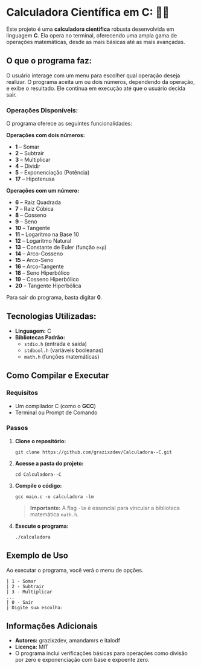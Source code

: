 # **Calculadora Científica em C:** 🔢🎲

Este projeto é uma **calculadora científica** robusta desenvolvida em linguagem **C**. Ela opera no terminal, oferecendo uma ampla gama de operações matemáticas, desde as mais básicas até as mais avançadas.

## **O que o programa faz:**

O usuário interage com um menu para escolher qual operação deseja realizar. O programa aceita um ou dois números, dependendo da operação, e exibe o resultado. Ele continua em execução até que o usuário decida sair.


### **Operações Disponíveis:**

O programa oferece as seguintes funcionalidades:

**Operações com dois números:**

  * **1** – Somar
  * **2** – Subtrair
  * **3** – Multiplicar
  * **4** – Dividir
  * **5** – Exponenciação (Potência)
  * **17** – Hipotenusa

**Operações com um número:**

  * **6** – Raiz Quadrada
  * **7** – Raiz Cúbica
  * **8** – Cosseno
  * **9** – Seno
  * **10** – Tangente
  * **11** – Logaritmo na Base 10
  * **12** – Logaritmo Natural
  * **13** – Constante de Euler (função `exp`)
  * **14** – Arco-Cosseno
  * **15** – Arco-Seno
  * **16** – Arco-Tangente
  * **18** – Seno Hiperbólico
  * **19** – Cosseno Hiperbólico
  * **20** – Tangente Hiperbólica

Para sair do programa, basta digitar **0**.

## **Tecnologias Utilizadas:**

  * **Linguagem:** C
  * **Bibliotecas Padrão:**
      * `stdio.h` (entrada e saída)
      * `stdbool.h` (variáveis booleanas)
      * `math.h` (funções matemáticas)

## Como Compilar e Executar

### Requisitos

  * Um compilador C (como o **GCC**)
  * Terminal ou Prompt de Comando

### Passos

1.  **Clone o repositório:**

    ```
    git clone https://github.com/grazixzdev/Calculadora--C.git
    ```

2.  **Acesse a pasta do projeto:**

    ```
    cd Calculadora--C
    ```

3.  **Compile o código:**

    ```
    gcc main.c -o calculadora -lm
    ```

    > **Importante:** A flag `-lm` é essencial para vincular a biblioteca matemática `math.h`.

4.  **Execute o programa:**

    ```
    ./calculadora
    ```

## Exemplo de Uso

Ao executar o programa, você verá o menu de opções.

```
| 1 - Somar
| 2 - Subtrair
| 3 - Multiplicar
...
| 0 - Sair
| Digite sua escolha:
```

## Informações Adicionais

  * **Autores:** grazixzdev, amandamrs e italodf
  * **Licença:** MIT
  * O programa inclui verificações básicas para operações como divisão por zero e exponenciação com base e expoente zero.
